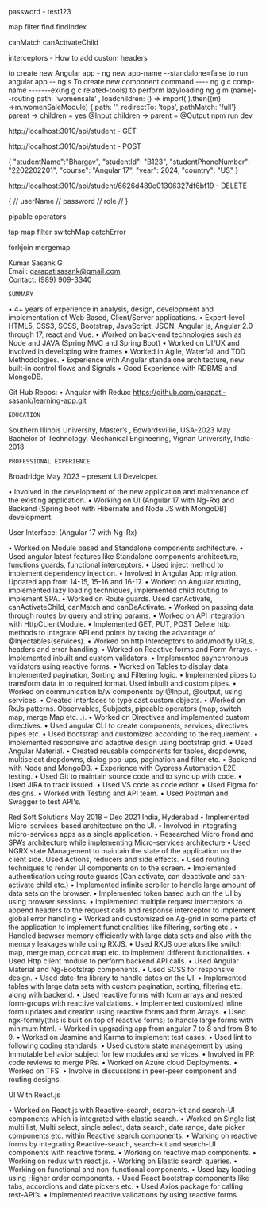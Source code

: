 password - test123

map
filter
find
findIndex


canMatch
canActivateChild

interceptors - How to add custom headers


to create new Angular app - ng new app-name --standalone=false
to run angular app -- ng s
To create new component command ----   ng g c comp-name  -------ex(ng g c related-tools)
to perform lazyloading ng g m (name)--routing
path: 'womensale' , loadchildren: () => import(    ).then((m) =>m.womenSaleModule) 
{ path: '', redirectTo: 'tops', pathMatch: 'full'} 
parent -> children = yes @Input
children -> parent = @Output
npm run dev

http://localhost:3010/api/student - GET

http://localhost:3010/api/student - POST

{   "studentName":"Bhargav",
    "studentId": "B123",
    "studentPhoneNumber": "2202202201",
    "course": "Angular 17",
    "year": 2024,
    "country": "US"
 }

 http://localhost:3010/api/student/6626d489e01306327df6bf19 - DELETE


 {
//   userName
//   password
//   role
// }

<apiresponselist>

pipable operators

tap
map
filter
switchMap
catchError

forkjoin
mergemap




Kumar Sasank G				
Email: garapatisasank@gmail.com				
Contact: (989) 909-3340
 
	SUMMARY


•	4+ years of experience in analysis, design, development and implementation of Web Based, Client/Server applications.
•	Expert-level HTML5, CSS3, SCSS, Bootstrap, JavaScript, JSON, Angular js, Angular 2.0 through 17, react and Vue. 
•	Worked on back-end technologies such as Node and JAVA (Spring MVC and Spring Boot)
•	Worked on UI/UX and involved in developing wire frames
•	Worked in Agile, Waterfall and TDD Methodologies.
•	Experience with Angular standalone architecture, new built-in control flows and Signals
•	Good Experience with RDBMS and MongoDB.

Git Hub Repos:
•	Angular with Redux: https://github.com/garapati-sasank/learning-app.git

	EDUCATION

Southern Illinois University, Master’s , Edwardsvillie, USA-2023 May
Bachelor of Technology, Mechanical Engineering, Vignan University, India-2018



	PROFESSIONAL EXPERIENCE
                                                                                                    
Broadridge
May 2023 – present
UI Developer.

•	Involved in the development of the new application and maintenance of the existing application.
•	Working on UI (Angular 17 with Ng-Rx) and Backend (Spring boot with Hibernate and Node JS with MongoDB) development.

User Interface: (Angular 17 with Ng-Rx)

•	Worked on Module based and Standalone components architecture.
•	Used angular latest features like Standalone components architecture, functions guards, functional interceptors. 
•	Used inject method to implement dependency injection.
•	Involved in Angular App migration. Updated app from 14-15, 15-16 and 16-17.
•	Worked on Angular routing, implemented lazy loading techniques, implemented child routing to implement SPA.
•	Worked on Route guards. Used canActivate, canActivateChild, canMatch and canDeActivate.
•	Worked on passing data through routes by query and string params.
•	Worked on API integration with HttpCLientModule.
•	Implemented GET, PUT, POST Delete http methods to integrate API end points by taking the advantage of @Injectables(services).
•	Worked on http Interceptors to add/modify URLs, headers and error handling. 
•	Worked on Reactive forms and Form Arrays. 
•	Implemented inbuilt and custom validators. 
•	Implemented asynchronous validators using reactive forms. 
•	Worked on Tables to display data. Implemented pagination, Sorting and Filtering logic. 
•	Implemented pipes to transform data in to required format. Used inbuilt and custom pipes.
•	Worked on communication b/w components by @Input, @output, using services. 
•	Created Interfaces to type cast custom objects. 
•	Worked on RxJs patterns. Observables, Subjects, pipeable operators (map, switch map, merge Map etc...).
•	Worked on Directives and implemented custom directives. 
•	Used angular CLI to create components, services, directives pipes etc. 
•	Used bootstrap and customized according to the requirement. 
•	Implemented responsive and adaptive design using bootstrap grid.
•	Used Angular Material.
•	Created reusable components for tables, dropdowns, multiselect dropdowns, dialog pop-ups, pagination and filter etc.
•	Backend with Node and MongoDB.
•	Experience with Cypress Automation E2E testing.
•	Used Git to maintain source code and to sync up with code.
•	Used JIRA to track issued. 
•	Used VS code as code editor.
•	Used Figma for designs. 
•	Worked with Testing and API team. 
•	Used Postman and Swagger to test API's.


Red Soft Solutions 	May 2018 – Dec 2021
India, Hyderabad
•	Implemented Micro-services-based architecture on the UI.
•	Involved in integrating micro-services apps as a single application.
•	Researched Micro frond and SPA’s architecture while implementing Micro-services architecture
•	Used NGRX state Management to maintain the state of the application on the client side. Used Actions, reducers and side effects.
•	Used routing techniques to render UI components on to the screen.
•	Implemented authentication using route guards (Can activate, can deactivate and can-activate child etc.)
•	Implemented infinite scroller to handle large amount of data sets on the browser.
•	Implemented token based auth on the UI by using browser sessions.
•	Implemented multiple request interceptors to append headers to the request calls and response interceptor to implement global error handling
•	Worked and customized on Ag-grid in some parts of the application to implement functionalities like filtering, sorting etc..
•	Handled browser memory efficiently with large data sets and also with the memory leakages while using RXJS.
•	Used RXJS operators like switch map, merge map, concat map etc. to implement different functionalities.
•	Used Http client module to perform backend API calls.
•	Used Angular Material and Ng-Bootstrap components.
•	Used SCSS for responsive design.
•	Used date-fns library to handle dates on the UI.
•	Implemented tables with large data sets with custom pagination, sorting, filtering etc. along with backend.
•	Used reactive forms with form arrays and nested form-groups with reactive validations.
•	Implemented customized inline form updates and creation using reactive forms and form Arrays.
•	Used ngx-formly(this is built on top of reactive forms) to handle large forms with minimum html.
•	Worked in upgrading app from angular 7 to 8 and from 8 to 9.
•	Worked on Jasmine and Karma to implement test cases.
•	Used lint to following coding standards.
•	Used custom state management by using Immutable behavior subject for few modules and services.
•	Involved in PR code reviews to merge PRs.
•	Worked on Azure cloud Deployments.
•	Worked on TFS.
•	Involve in discussions in peer-peer component and routing designs.

UI With React.js


•	Worked on React.js with Reactive-search, search-kit and search-UI components which is integrated with elastic search.
•	Worked on Single list, multi list, Multi select, single select, data search, date range, date picker components etc. within Reactive search components.
•	Working on reactive forms by integrating Reactive-search, search-kit and search-UI components with reactive forms.
•	Working on reactive map components.
•	Working on redux with react.js.
•	Working on Elastic search queries.
•	Working on functional and non-functional components.
•	Used lazy loading using Higher order components.
•	Used React bootstrap components like tabs, accordions and date pickers etc.
•	Used Axios package for calling rest-API’s.
•	Implemented reactive validations by using reactive forms.